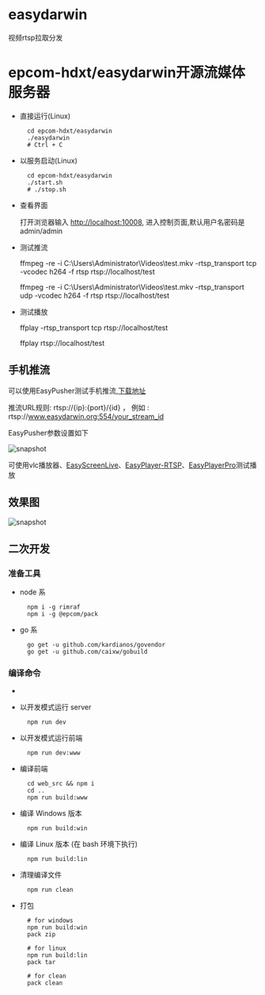 # easydarwin
视频rtsp拉取分发
# epcom-hdxt/easydarwin开源流媒体服务器


- 直接运行(Linux)

		cd epcom-hdxt/easydarwin
		./easydarwin
		# Ctrl + C

- 以服务启动(Linux)

		cd epcom-hdxt/easydarwin
		./start.sh
		# ./stop.sh

- 查看界面
	
	打开浏览器输入 [http://localhost:10008](http://localhost:10008), 进入控制页面,默认用户名密码是admin/admin

- 测试推流

	ffmpeg -re -i C:\Users\Administrator\Videos\test.mkv -rtsp_transport tcp -vcodec h264 -f rtsp rtsp://localhost/test

	ffmpeg -re -i C:\Users\Administrator\Videos\test.mkv -rtsp_transport udp -vcodec h264 -f rtsp rtsp://localhost/test
			

- 测试播放

	ffplay -rtsp_transport tcp rtsp://localhost/test

	ffplay rtsp://localhost/test 


## 手机推流

可以使用EasyPusher测试手机推流,[下载地址](https://github.com/EasyDSS/EasyPusher)

推流URL规则: rtsp://{ip}:{port}/{id} ， 例如 : rtsp://www.easydarwin.org:554/your_stream_id

EasyPusher参数设置如下

![snapshot](http://ww1.sinaimg.cn/large/79414a05ly1fwzqe8oyjxj20u01hcafw.jpg)

可使用vlc播放器、[EasyScreenLive](https://github.com/EasyDSS/EasyScreenLive)、[EasyPlayer-RTSP](https://github.com/EasyDSS/EasyPlayer-RTSP-Win/releases)、[EasyPlayerPro](https://github.com/EasyDSS/EasyPlayerPro-Win)测试播放

## 效果图

![snapshot](http://ww1.sinaimg.cn/large/79414a05ly1fwzqdbi8efj20w00mrn0c.jpg)

## 二次开发

### 准备工具

- node 系

        npm i -g rimraf
        npm i -g @epcom/pack

- go 系

        go get -u github.com/kardianos/govendor
        go get -u github.com/caixw/gobuild

### 编译命令

-
- 以开发模式运行 server

        npm run dev

- 以开发模式运行前端

        npm run dev:www       

- 编译前端

        cd web_src && npm i
        cd ..
        npm run build:www

- 编译 Windows 版本

        npm run build:win

- 编译 Linux 版本 (在 bash 环境下执行)

        npm run build:lin       

- 清理编译文件

        npm run clean 

- 打包

        # for windows
        npm run build:win
        pack zip

        # for linux 
        npm run build:lin
        pack tar

        # for clean
        pack clean


